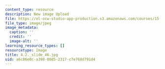 ```yaml
---
content_type: resource
description: New image Upload
file: https://ol-ocw-studio-app-production.s3.amazonaws.com/courses/15-s21-nuts-and-bolts-of-business-plans-january-iap-2014/a6c86e0ca39800d52317c7e768d791d4_4.2._slide_46.jpg
file_type: image/jpeg
image_metadata:
  caption: ''
  credit: ''
  image-alt: ''
learning_resource_types: []
resourcetype: Image
title: 4.2._slide_46.jpg
uid: a6c86e0c-a398-00d5-2317-c7e768d791d4
---
```

